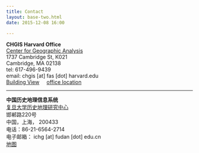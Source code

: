 ```yaml
---
title: Contact
layout: base-two.html
date: 2015-12-08 16:00

---
```



<div class="chunk">

**CHGIS Harvard Office**
<br><a href="http://www.gis.harvard.edu" target="_new">Center for Geographic Analysis</a><br>
1737 Cambridge St, K021<br>
Cambridge, MA  02138
<br>
tel:  617-496-9439
<br>email:  chgis [at] fas [dot] harvard.edu
<br><a href="http://geo36.org/9LM3XHCKLR" target="_new">Building View</a> &nbsp; &nbsp; <a href="../../assets/graf/map_to_K021.jpg" title="view map to CHGIS office"> office location</a>
<p>
<hr>
<p>

**中国历史地理信息系统**
<br><a href="http://yugong.fudan.edu.cn" target="_new">复旦大学历史地理研究中心</a><br>
邯郸路220号<br>
中国，上海， 200433<br>
电话：86-21-6564-2714<br>
电子邮箱： ichg [at] fudan  [dot] edu.cn
<br>
<a href="https://goo.gl/maps/9T5cmtJa4K72" target="_new">地图</a>

</div>